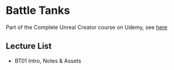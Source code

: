 # Battle Tanks

Part of the Complete Unreal Creator course on Udemy, see [here](https://www.udemy.com/unrealcourse?couponCode=GitHubDiscount)

## Lecture List
* BT01 Intro, Notes & Assets

